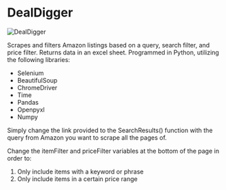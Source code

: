 # DealDigger
![DealDigger](https://github.com/user-attachments/assets/272c59c9-f61b-4e30-b741-7974a23369ef)

Scrapes and filters Amazon listings based on a query, search filter, and price filter. Returns data in an excel sheet.
Programmed in Python, utilizing the following libraries:

   - Selenium
   - BeautifulSoup
   - ChromeDriver
   - Time
   - Pandas
   - Openpyxl
   - Numpy
   
Simply change the link provided to the SearchResults() function with the query from Amazon you want to scrape all the pages of.

Change the itemFilter and priceFilter variables at the bottom of the page in order to:
  1) Only include items with a keyword or phrase 
  2) Only include items in a certain price range
